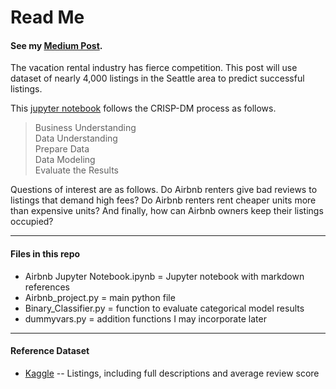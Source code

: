 
# Read Me

#### See my [Medium Post](https://bystrand.medium.com/how-to-ensure-your-airbnb-rental-gets-rented-4dd9b96bee99).

The vacation rental industry has fierce competition. This post will use dataset of nearly 4,000 listings in 
the Seattle area to predict successful listings.

This [jupyter notebook](https://github.com/bystatsig/Airbnb_Project/blob/master/Airbnb%20Jupyter%20Notebook.ipynb) follows the CRISP-DM process as follows. <br>
> Business Understanding <br>
Data Understanding <br>
Prepare Data <br>
Data Modeling <br>
Evaluate the Results <br>

Questions of interest are as follows. Do Airbnb renters give bad reviews to listings that demand high 
fees? Do Airbnb renters rent cheaper units more than expensive units? And finally, how can Airbnb owners keep their 
listings occupied?

- - -
#### Files in this repo
* Airbnb Jupyter Notebook.ipynb = Jupyter notebook with markdown references <br>
* Airbnb_project.py = main python file <br>
* Binary_Classifier.py = function to evaluate categorical model results <br>
* dummyvars.py = addition functions I may incorporate later <br>

- - -
#### Reference Dataset

* [Kaggle](https://www.kaggle.com/airbnb/seattle)  -- 
Listings, including full descriptions and average review score
   